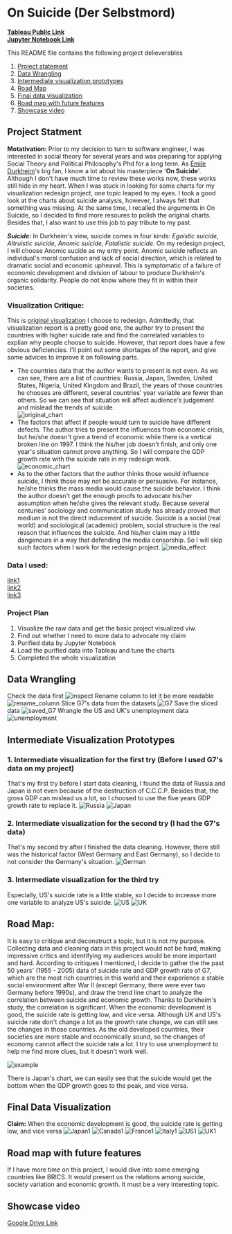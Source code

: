 # On Suicide (Der Selbstmord)

[**Tableau Public Link** ](https://public.tableau.com/profile/yuhao.wang#!/vizhome/OnSuicide/Japan?publish=yes)  
[**Jupyter Notebook Link**](https://github.com/HowellWang/Data_Viz_HW/blob/master/RedesignI/Redesign.ipynb)

This README file contains the following project delieverables

1. [Project statement](#1)
2. [Data Wrangling](#2)
3. [Intermediate visualization prototypes](#3)
4. [Road Map](#4)
5. [Final data visualization](#5)
6. [Road map with future features](#6)
7. [Showcase video](#7)

## <a name="1"></a>Project Statment 
<b>Motativation:</b> Prior to my decision to turn to software engineer, I was interested in social theory for several years and was preparing for applying Social Theory and Political Philosophy's Phd for a long term. As [Émile Durkheim](https://en.wikipedia.org/wiki/%C3%89mile_Durkheim)'s big fan, I know a lot about his masterpiece '<b>On Suicide</b>'. Although I don't have much time to review these works now, these works still hide in my heart. When I was stuck in looking for some charts for my visualization redesign project, one topic leaped to my eyes. I took a good look at the charts about suicide analysis, however, I always felt that something was missing. At the same time, I recalled the arguments in On Suicide, so I decided to find more resoures to polish the original charts. Besides that, I also want to use this job to pay tribute to my past.

<I><b>Suicide:</b></I> In Durkheim's view, suicide comes in four kinds: <I>Egoistic suicide</I>, <I>Altruistic suicide</I>, <I>Anomic suicide</I>, <I>Fatalistic suicide</I>. On my redesign project, I will choose Anomic sucide as my entry point. Anomic suicide reflects an individual's moral confusion and lack of social direction, which is related to dramatic social and economic upheaval. This is symptomatic of a failure of economic development and division of labour to produce Durkheim's organic solidarity. People do not know where they fit in within their societies. 

### Visualization Critique: 
This is [original visualization](https://ourworldindata.org/suicide/) I choose to redesign. Admittedly, that visualization report is a pretty good one, the author try to present the countries with higher suicide rate and find the correlated variables to explian why people choose to suicide. However, that report does have a few obvious deficiencies. I'll point out some shortages of the report, and give some advices to improve it on following parts.

 * The countries data that the author wants to present is not even. As we can see, there are a list of countries: Russia, Japan, Sweden, United States, Nigeria, United Kingdom and Brazil, the years of those countries he chooses are different, several countries' year variable are fewer than others. So we can see that situation will affect audience's judgement and mislead the trends of suicide. <br/>
 ![original_chart](img/original_chart.png)
 * The factors that affect if people would turn to suicide have different defects. The author tries to present the influences from economic crisis, but he/she doesn't give a trend of economic while there is a vertical broken line on 1997. I think the his/her job doesn't finish, and only one year's situation cannot prove anything. So I will compare the GDP growth rate with the suicide rate in my redesign work.<br/>
  ![economic_chart](img/economic_charts.png)
 * As to the other factors that the author thinks those would influence suicide, I think those may not be accurate or persuasive. For instance, he/she thinks the mass media would cause the suicide behavior. I think the author doesn't get the enough proofs to advocate his/her assumption when he/she gives the relevant study. Because several centuries' sociology and communication study has already proved that medium is not the direct inducement of suicide. Suicide is a social (real world) and sociological (academic) problem, social structure is the real reason that influences the suicide. And his/her claim may a little dangenours in a way that defending the media censorship. So I will skip such factors when I work for the redesign project.
 ![media_effect](img/meida_effect.png)
 
 
### Data I used:
[link1](https://goo.gl/pULF4m)<br/>
[link2]( https://data.bls.gov/timeseries/LNS14000000)<br/>
[link3](https://ycharts.com/indicators/uk_unemployment_rate)



### Project Plan

1. Visualize the raw data and get the basic project visualized viw.
1. Find out whether I need to more data to advocate my claim
1. Purified data by Jupyter Notebook
1. Load the purified data into Tableau and tune the charts
1. Completed the whole visualization

## <a name="2"></a>Data Wrangling
Check the data first
 ![inspect](img/inspect.png)
Rename column to let it be more readable
 ![rename_column](img/rename_column.png)
Slice G7's data from the datasets
 ![G7](img/G7.png)
Save the sliced data
 ![saved_G7](img/saved_G7.png)
Wrangle the US and UK's unemployment data
 ![unemployment](img/unemployment.png)
 

## <a name="3"></a> Intermediate Visualization Prototypes

### 1. Intermediate visualization for the first try (Before I used G7's data on my project)
That's my first try before I start data cleaning, I found the data of Russia and Japan is not even because of the destruction of C.C.C.P. Besides that, the gross GDP can mislead us a lot, so I choosed to use the five years GDP growth rate to replace it.
 ![Russia](img/Russia_Raw.png)
 ![Japan](img/Japan_Raw.png)
### 2. Intermediate visualization for the second try (I had the G7's data)
That's my second try after I finished the data cleaning. However, there still was the historical factor (West Germany and East Germany), so I decide to not consider the Germany's situation. 
 ![German](img/Germany.png)
### 3. Intermediate visualization for the third try
Especially, US's suicide rate is a little stable, so I decide to increase more one variable to analyze US's suicide.
 ![US](img/US.png)
 ![UK](img/UK.png)

## <a name="4"></a> Road Map: 

It is easy to critique and deconstruct a topic, but it is not my purpose. Collecting data and cleaning data in this project would not be hard, making impressive critics and identifying my audiences would be more important and hard.
According to critiques I mentioned, I decide to gather the the past 50 years' (1955 - 2005) data of suicide rate and GDP growth rate of G7, which are the most rich countries in this world and their experience a stable social environment after War II (except Germany, there were ever two Germany before 1990s), and draw the trend line chart to analyze the correlation between suicide and economic growth. Thanks to Durkheim's study, the correlation is significant. When the economic development is good, the suicide rate is getting low, and vice versa. Although UK and US's suicide rate don't change a lot as the growth rate change, we can still see the changes in those countries. As the old developed countries, their societies are more stable and economically sound, so the changes of economy cannot affect the suicide rate a lot. I try to use unemployment to help me find more clues, but it doesn't work well.

![example](img/Japan1.png)

There is Japan's chart, we can easily see that the suicide would get the bottom when the GDP growth goes to the peak, and vice versa. 

## <a name="5"></a> Final Data Visualization
<b>Claim:</b> When the economic development is good, the suicide rate is getting low, and vice versa
 ![Japan1](img/Japan1.png)
 ![Canada1](img/Canada1.png)
 ![France1](img/France1.png)
 ![Italy1](img/Italy1.png)
 ![US1](img/US1.png)
 ![UK1](img/UK1.png)
 
## <a name="6"></a>Road map with future features
If I have more time on this project, I would dive into some emerging countries like BRICS. It would present us the relations among suicide, society variation and economic growth. It must be a very interesting topic.

## <a name="7"></a>Showcase video
[Google Drive Link](https://drive.google.com/file/d/0ByP7Z6TcUiA2V3lhemhUUnRNT1E/view)

